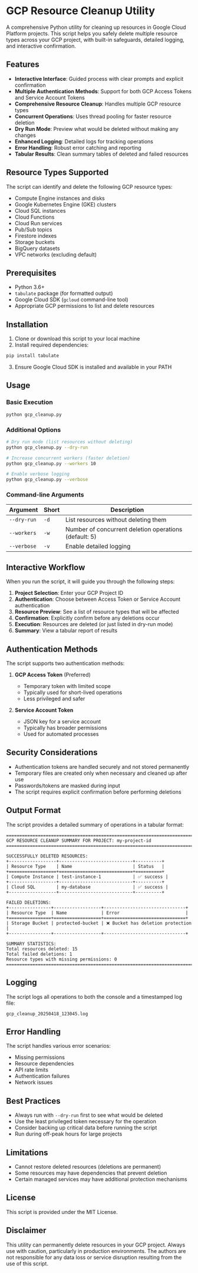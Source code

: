 # GCP Resource Cleanup Utility

A comprehensive Python utility for cleaning up resources in Google Cloud Platform projects. This script helps you safely delete multiple resource types across your GCP project, with built-in safeguards, detailed logging, and interactive confirmation.

## Features

- **Interactive Interface**: Guided process with clear prompts and explicit confirmation
- **Multiple Authentication Methods**: Support for both GCP Access Tokens and Service Account Tokens
- **Comprehensive Resource Cleanup**: Handles multiple GCP resource types
- **Concurrent Operations**: Uses thread pooling for faster resource deletion
- **Dry Run Mode**: Preview what would be deleted without making any changes
- **Enhanced Logging**: Detailed logs for tracking operations
- **Error Handling**: Robust error catching and reporting
- **Tabular Results**: Clean summary tables of deleted and failed resources

## Resource Types Supported

The script can identify and delete the following GCP resource types:

- Compute Engine instances and disks
- Google Kubernetes Engine (GKE) clusters
- Cloud SQL instances
- Cloud Functions
- Cloud Run services
- Pub/Sub topics
- Firestore indexes
- Storage buckets
- BigQuery datasets
- VPC networks (excluding default)

## Prerequisites

- Python 3.6+
- `tabulate` package (for formatted output)
- Google Cloud SDK (`gcloud` command-line tool)
- Appropriate GCP permissions to list and delete resources

## Installation

1. Clone or download this script to your local machine
2. Install required dependencies:

```bash
pip install tabulate
```

3. Ensure Google Cloud SDK is installed and available in your PATH

## Usage

### Basic Execution

```bash
python gcp_cleanup.py
```

### Additional Options

```bash
# Dry run mode (list resources without deleting)
python gcp_cleanup.py --dry-run

# Increase concurrent workers (faster deletion)
python gcp_cleanup.py --workers 10

# Enable verbose logging
python gcp_cleanup.py --verbose
```

### Command-line Arguments

| Argument | Short | Description |
|----------|-------|-------------|
| `--dry-run` | `-d` | List resources without deleting them |
| `--workers` | `-w` | Number of concurrent deletion operations (default: 5) |
| `--verbose` | `-v` | Enable detailed logging |

## Interactive Workflow

When you run the script, it will guide you through the following steps:

1. **Project Selection**: Enter your GCP Project ID
2. **Authentication**: Choose between Access Token or Service Account authentication
3. **Resource Preview**: See a list of resource types that will be affected
4. **Confirmation**: Explicitly confirm before any deletions occur
5. **Execution**: Resources are deleted (or just listed in dry-run mode)
6. **Summary**: View a tabular report of results

## Authentication Methods

The script supports two authentication methods:

1. **GCP Access Token** (Preferred)
   - Temporary token with limited scope
   - Typically used for short-lived operations
   - Less privileged and safer

2. **Service Account Token**
   - JSON key for a service account
   - Typically has broader permissions
   - Used for automated processes

## Security Considerations

- Authentication tokens are handled securely and not stored permanently
- Temporary files are created only when necessary and cleaned up after use
- Passwords/tokens are masked during input
- The script requires explicit confirmation before performing deletions

## Output Format

The script provides a detailed summary of operations in a tabular format:

```
================================================================================
GCP RESOURCE CLEANUP SUMMARY FOR PROJECT: my-project-id
================================================================================

SUCCESSFULLY DELETED RESOURCES:
+------------------+----------------------------+----------+
| Resource Type    | Name                       | Status   |
+==================+============================+==========+
| Compute Instance | test-instance-1            | ✅ success |
+------------------+----------------------------+----------+
| Cloud SQL        | my-database                | ✅ success |
+------------------+----------------------------+----------+

FAILED DELETIONS:
+----------------+------------------+-------------------------------+
| Resource Type  | Name             | Error                         |
+================+==================+===============================+
| Storage Bucket | protected-bucket | ❌ Bucket has deletion protection |
+----------------+------------------+-------------------------------+

SUMMARY STATISTICS:
Total resources deleted: 15
Total failed deletions: 1
Resource types with missing permissions: 0
================================================================================
```

## Logging

The script logs all operations to both the console and a timestamped log file:

```
gcp_cleanup_20250418_123045.log
```

## Error Handling

The script handles various error scenarios:

- Missing permissions
- Resource dependencies
- API rate limits
- Authentication failures
- Network issues

## Best Practices

- Always run with `--dry-run` first to see what would be deleted
- Use the least privileged token necessary for the operation
- Consider backing up critical data before running the script
- Run during off-peak hours for large projects

## Limitations

- Cannot restore deleted resources (deletions are permanent)
- Some resources may have dependencies that prevent deletion
- Certain managed services may have additional protection mechanisms

## License

This script is provided under the MIT License.

## Disclaimer

This utility can permanently delete resources in your GCP project. Always use with caution, particularly in production environments. The authors are not responsible for any data loss or service disruption resulting from the use of this script.
